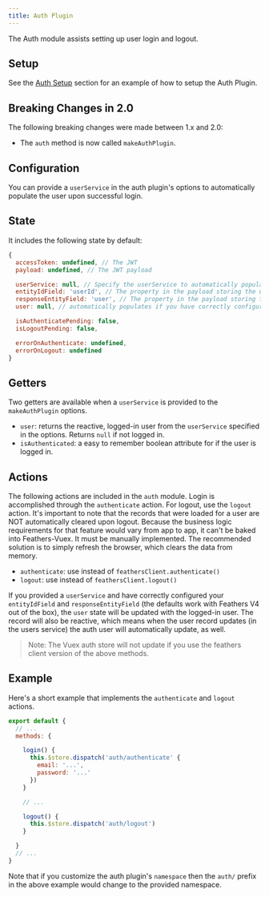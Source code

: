 ```yaml
---
title: Auth Plugin
---
```


The Auth module assists setting up user login and logout.

## Setup

See the [Auth Setup](/api-overview.html#auth-plugin) section for an example of how to setup the Auth Plugin.

## Breaking Changes in 2.0

The following breaking changes were made between 1.x and 2.0:

- The `auth` method is now called `makeAuthPlugin`.

## Configuration

You can provide a `userService` in the auth plugin's options to automatically populate the user upon successful login.

## State

It includes the following state by default:

```js
{
  accessToken: undefined, // The JWT
  payload: undefined, // The JWT payload

  userService: null, // Specify the userService to automatically populate the user upon login.
  entityIdField: 'userId', // The property in the payload storing the user id
  responseEntityField: 'user', // The property in the payload storing the user
  user: null, // automatically populates if you have correctly configured the three previous settings.

  isAuthenticatePending: false,
  isLogoutPending: false,

  errorOnAuthenticate: undefined,
  errorOnLogout: undefined
}
```

## Getters

Two getters are available when a `userService` is provided to the `makeAuthPlugin` options.

- `user`: returns the reactive, logged-in user from the `userService` specified in the options. Returns `null` if not logged in.
- `isAuthenticated`: a easy to remember boolean attribute for if the user is logged in.

## Actions

The following actions are included in the `auth` module.  Login is accomplished through the `authenticate` action.  For logout, use the `logout` action.  It's important to note that the records that were loaded for a user are NOT automatically cleared upon logout.  Because the business logic requirements for that feature would vary from app to app, it can't be baked into Feathers-Vuex.  It must be manually implemented.  The recommended solution is to simply refresh the browser, which clears the data from memory.

- `authenticate`: use instead of `feathersClient.authenticate()`
- `logout`: use instead of `feathersClient.logout()`

If you provided a `userService` and have correctly configured your `entityIdField` and `responseEntityField` (the defaults work with Feathers V4 out of the box), the `user` state will be updated with the logged-in user.  The record will also be reactive, which means when the user record updates (in the users service) the auth user will automatically update, as well.

> Note: The Vuex auth store will not update if you use the feathers client version of the above methods.

## Example

Here's a short example that implements the `authenticate` and `logout` actions.

```js
export default {
  // ...
  methods: {

    login() {
      this.$store.dispatch('auth/authenticate' {
        email: '...',
        password: '...'
      })
    }

    // ...

    logout() {
      this.$store.dispatch('auth/logout')
    }

  }
  // ...
}
```

Note that if you customize the auth plugin's `namespace` then the `auth/` prefix in the above example would change to the provided namespace.

